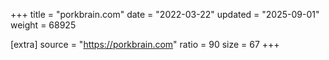 +++
title = "porkbrain.com"
date = "2022-03-22"
updated = "2025-09-01"
weight = 68925

[extra]
source = "https://porkbrain.com"
ratio = 90
size = 67
+++
